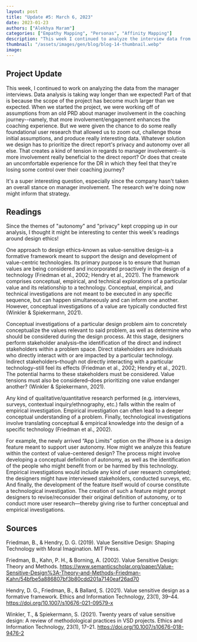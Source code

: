 ```yaml
---
layout: post
title: "Update #5: March 6, 2023"
date: 2023-01-23
authors: ["Alekhya Maram"]
categories: ["Empathy Mapping", "Personas", "Affinity Mapping"]
description: "This week I continued to analyze the interview data from the manager journey project. I also completed readings on value-sensitive design."
thumbnail: "/assets/images/gen/blog/blog-14-thumbnail.webp"
image: 
---
```


## Project Update

This week, I continued to work on analyzing the data from the manager interviews. Data analysis is taking way longer than we expected! Part of that is because the scope of the project has become much larger than we expected. When we started the project, we were working off of assumptions from an old PRD about manager involvement in the coaching journey--namely, that more involvement/engagement enhances the coaching experience. But we were given the chance to do some really foundational user research that allowed us to zoom out, challenge those initial assumptions, and produce really interesting data. Whatever solution we design has to prioritize the direct report's privacy and autonomy over all else. That creates a kind of tension in regards to manager involvement--is more involvement really beneficial to the direct report? Or does that create an uncomfortable experience for the DR in which they feel that they're losing some control over their coaching journey?

It's a super interesting question, especially since the company hasn't taken an overall stance on manager involvement. The research we're doing now might inform that strategy. 

## Readings 

Since the themes of "autonomy" and "privacy" kept cropping up in our analysis, I thought it might be interesting to center this week's readings around design ethics! 

One approach to design ethics–known as value-sensitive design–is a formative framework meant to support the design and development of value-centric technologies. Its primary purpose is to ensure that human values are being considered and incorporated proactively in the design of a technology (Friedman et al., 2002; Hendry et al., 2021). The framework comprises conceptual, empirical, and technical explorations of a particular value and its relationship to a technology. Conceptual, empirical, and technical investigations are not meant to be executed in any specific sequence, but can happen simultaneously and can inform one another. However, conceptual investigations of a value are typically conducted first (Winkler & Spiekermann, 2021).

Conceptual investigations of a particular design problem aim to concretely conceptualize the values relevant to said problem, as well as determine who should be considered during the design process. At this stage, designers perform stakeholder analysis–the identification of the direct and indirect stakeholders within a problem space. Direct stakeholders are individuals who directly interact with or are impacted by a particular technology. Indirect stakeholders–though not directly interacting with a particular technology–still feel its effects  (Friedman et al., 2002; Hendry et al., 2021). The potential harms to these stakeholders must be considered. Value tensions must also be considered–does prioritizing one value endanger another?  (Winkler & Spiekermann, 2021).

Any kind of qualitative/quantitative research performed (e.g. interviews, surveys, contextual inquiry/ethnography, etc.) falls within the realm of empirical investigation. Empirical investigation can often lead to a deeper conceptual understanding of a problem. Finally, technological investigations involve translating conceptual & empirical knowledge into the design of a specific technology  (Friedman et al., 2002).

For example, the newly arrived “App Limits” option on the iPhone is a design feature meant to support user autonomy. How might we analyze this feature within the context of value-centered design? The process might involve developing a conceptual definition of autonomy, as well as the identification of the people who might benefit from or be harmed by this technology. Empirical investigations would include any kind of user research completed; the designers might have interviewed stakeholders, conducted surveys, etc. And finally, the development of the feature itself would of course constitute a technological investigation. The creation of such a feature might prompt designers to revise/reconsider their original definition of autonomy, or to conduct more user research—thereby giving rise to further conceptual and empirical investigations.

## Sources

Friedman, B., & Hendry, D. G. (2019). Value Sensitive Design: Shaping Technology with Moral Imagination. MIT Press.

Friedman, B., Kahn, P. H., & Borning, A. (2002). Value Sensitive Design: Theory and Methods. https://www.semanticscholar.org/paper/Value-Sensitive-Design%3A-Theory-and-Methods-Friedman-Kahn/54bfbe5a886807bf3b80cdd201a7140eaf26ad70

Hendry, D. G., Friedman, B., & Ballard, S. (2021). Value sensitive design as a formative framework. Ethics and Information Technology, 23(1), 39–44. https://doi.org/10.1007/s10676-021-09579-x

Winkler, T., & Spiekermann, S. (2021). Twenty years of value sensitive design: A review of methodological practices in VSD projects. Ethics and Information Technology, 23(1), 17–21. https://doi.org/10.1007/s10676-018-9476-2
